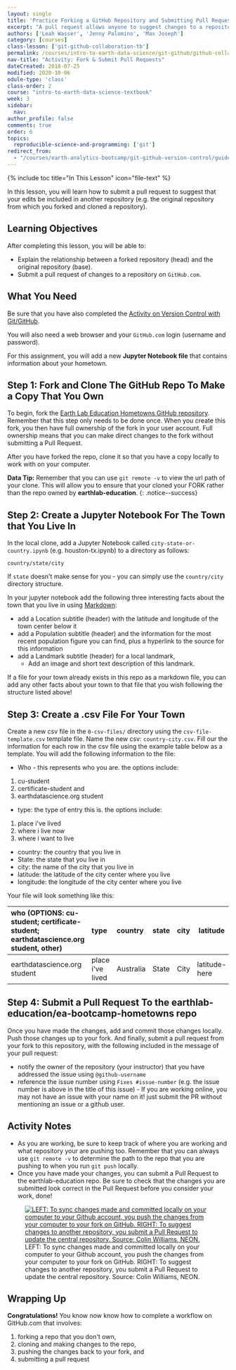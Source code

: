 ```yaml
---
layout: single
title: 'Practice Forking a GitHub Repository and Submitting Pull Requests'
excerpt: "A pull request allows anyone to suggest changes to a repository on GitHub that can be easily reviewed by others. Learn how to submit pull requests on GitHub.com to suggest changes to a GitHub repository."
authors: ['Leah Wasser', 'Jenny Palomino', 'Max Joseph']
category: [courses]
class-lesson: ['git-github-collaboration-tb']
permalink: /courses/intro-to-earth-data-science/git-github/github-collaboration/practice-pull-requests/
nav-title: "Activity: Fork & Submit Pull Requests"
dateCreated: 2018-07-25
modified: 2020-10-06
odule-type: 'class'
class-order: 2
course: "intro-to-earth-data-science-textbook"
week: 3
sidebar:
  nav:
author_profile: false
comments: true
order: 6
topics:
  reproducible-science-and-programming: ['git']
redirect_from:
  - "/courses/earth-analytics-bootcamp/git-github-version-control/guided-activity-pull-request/"
---
```

{% include toc title="In This Lesson" icon="file-text" %}

In this lesson, you will learn how to submit a pull request to suggest that your edits be included in another repository (e.g. the original repository from which you forked and cloned a repository).

<div class='notice--success' markdown="1">

## <i class="fa fa-graduation-cap" aria-hidden="true"></i> Learning Objectives

After completing this lesson, you will be able to:

* Explain the relationship between a forked repository (head) and the original repository (base).
* Submit a pull request of changes to a repository on `GitHub.com`. 


## <i class="fa fa-check-square-o fa-2" aria-hidden="true"></i> What You Need

Be sure that you have also completed the <a href="{{ site.url }}/courses/intro-to-earth-data-science/git-github/version-control/guided-activity-version-control/">Activity on Version Control with Git/GitHub</a>.

You will also need a web browser and your `GitHub.com` login (username and password). 

</div>




For this assignment, you will add a new **Jupyter Notebook file** that contains information about your hometown. 


## Step 1: Fork and Clone The GitHub Repo To Make a Copy That You Own

To begin, fork the <a href="https://github.com/earthlab-education/ea-bootcamp-hometowns" target="_blank">Earth Lab Education Hometowns GitHub repository</a>.
Remember that this step only needs to be done once. When you create this fork, you then have full ownership of the fork in your user account. Full ownership means that you can make direct changes to the fork without submitting a Pull Request.

After you have forked the repo, clone it so that you have a copy locally to work with on your computer. 

<i class="fa fa-star"></i> **Data Tip:** Remember that you can use `git remote -v` to view the url path of your clone. This will allow you to ensure that your cloned your FORK rather than the repo owned by **earthlab-education**. 
{: .notice--success}


## Step 2:  Create a Jupyter Notebook For The Town that You Live In

In the local clone, add a Jupyter Notebook called `city-state-or-country.ipynb` (e.g. houston-tx.ipynb) to a directory as follows:

`country/state/city`

If `state` doesn't make sense for you - you can simply use the  `country/city` directory structure.

In your jupyter notebook add the following three interesting facts about the town that you live in using [Markdown](https://www.earthdatascience.org/courses/intro-to-earth-data-science/file-formats/use-text-files/format-text-with-markdown-jupyter-notebook/):

- add a Location subtitle (header) with the latitude and longitude of the town center below it
- add a Population subtitle (header) and the information for the most recent population figure you can find, plus a hyperlink to the source for this information
- add a Landmark subtitle (header) for a local landmark, 
    * Add an image and short text description of this landmark.

If a file for your town already exists in this repo as a markdown file, you can add any other facts about your town to that file that you wish following the structure listed above! 

## Step 3:  Create a .csv File For Your Town

Create a new csv file in the `0-csv-files/` directory using the `csv-file-template.csv` template file. Name the new csv: `country-city.csv`.  Fill our the information for each row in the csv file using the example table below as a template. You will add the following information to the file:

* Who - this represents who you are. the options include: 
1. cu-student
2. certificate-student and 
3. earthdatascience.org student
* type: the type of entry this is. the options include:
1. place i've lived
2. where i live now
3. where i want to live

* country: the country that you live in
* State: the state that you live in
* city: the name of the city that you live in
* latitude: the latitude of the city center where you live
* longitude: the longitude of the city center where you live

Your file will look something like this:  

| who (OPTIONS: cu-student; certificate-student; earthdatascience.org student, other) | type | country | state | city | latitude | longitude | 
|:---|:---|:---|---|---|---|---|
| earthdatascience.org student | place i've lived | Australia | State | City | latitude-here | longitude-here | 


## Step 4:  Submit a Pull Request To the earthlab-education/ea-bootcamp-hometowns repo

Once you have made the changes, add and commit those changes locally. Push those changes up to your fork. And finally, submit a pull request from your fork to this repository, with the following included in the message of your pull request: 

- notify the owner of the repository (your instructor) that you have addressed the issue using `@github-username`
- reference the issue number using `Fixes #issue-number` (e.g. the issue number is above in the title of this issue) - If you are working online, you may not have an issue with your name on it! just submit the PR without mentioning an issue or a github user. 


## Activity Notes 

* As you are working, be sure to keep track of where you are working and what 
repository your are pushing too. Remember that you can always use `git remote -v` to 
determine the path to the repo that you are pushing to when you run `git push` locally.
* Once you have made your changes, you can submit a Pull Request to the earthlab-education 
repo. Be sure to check that the changes you are submitted look correct in the Pull Request before you consider your work, done!


<figure>
   <a href="{{ site.url }}/images/earth-analytics/git-version-control/git-push-pr.png">
   <img src="{{ site.url }}/images/earth-analytics/git-version-control/git-push-pr.png" alt="LEFT: To sync changes made and committed locally on your computer to your Github account, you push the changes from your computer to your fork on GitHub. RIGHT: To suggest changes to another repository, you submit a Pull Request to update the central repository. Source: Colin Williams, NEON."></a>
   <figcaption> LEFT: To sync changes made and committed locally on your computer to your Github account, you push the changes from your computer to your fork on GitHub. RIGHT: To suggest changes to another repository, you submit a Pull Request to update the central repository. Source: Colin Williams, NEON.
   </figcaption>
</figure>



















## Wrapping Up 

**Congratulations!** You know now know how to complete a workflow on GitHub.com that involves:

1. forking a repo that you don't own,
2. cloning and making changes to the repo, 
3. pushing the changes back to your fork, and
4. submitting a pull request


